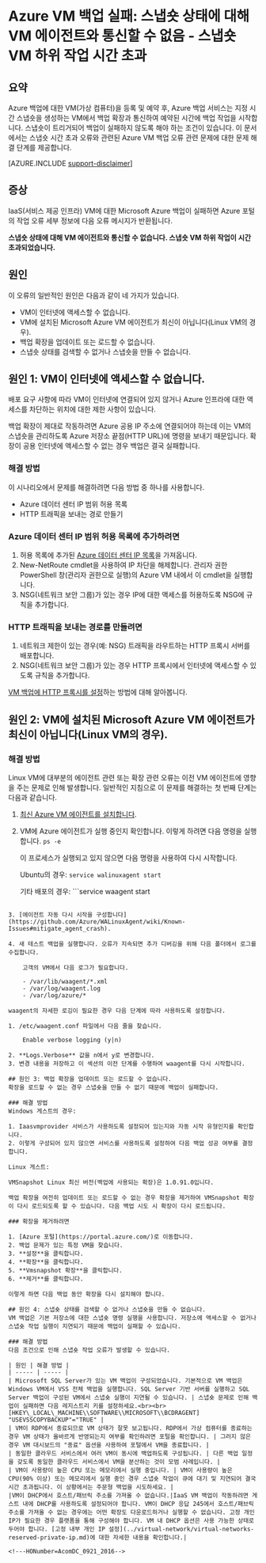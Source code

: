 <properties
   pageTitle="Azure VM 백업 실패: 스냅숏 상태에 대해 VM 에이전트와 통신할 수 없음 - 스냅숏 VM 하위 작업 시간 초과 | Microsoft Azure"
   description="Azure VM 백업 실패에 대한 증상 원인 및 해결 방법은 스냅숏 상태에 대해 VM 에이전트와 통신할 수 없는 문제와 관련이 있습니다. 스냅숏 VM 하위 작업 시간 초과 오류"
   services="backup"
   documentationCenter=""
   authors="genlin"
   manager="jwhit"
   editor=""/>

<tags
    ms.service="backup"
    ms.workload="storage-backup-recovery"
    ms.tgt_pltfrm="na"
    ms.devlang="na"
    ms.topic="article"
    ms.date="07/14/2016"
    ms.author="jimpark; markgal;genli"/>

# Azure VM 백업 실패: 스냅숏 상태에 대해 VM 에이전트와 통신할 수 없음 - 스냅숏 VM 하위 작업 시간 초과

## 요약

Azure 백업에 대한 VM(가상 컴퓨터)을 등록 및 예약 후, Azure 백업 서비스는 지정 시간 스냅숏을 생성하는 VM에서 백업 확장과 통신하여 예약된 시간에 백업 작업을 시작합니다. 스냅숏이 트리거되어 백업이 실패하지 않도록 해야 하는 조건이 있습니다. 이 문서에서는 스냅숏 시간 초과 오류와 관련된 Azure VM 백업 오류 관련 문제에 대한 문제 해결 단계를 제공합니다.

[AZURE.INCLUDE [support-disclaimer](../../includes/support-disclaimer.md)]

## 증상

IaaS(서비스 제공 인프라) VM에 대한 Microsoft Azure 백업이 실패하면 Azure 포털의 작업 오류 세부 정보에 다음 오류 메시지가 반환됩니다.

**스냅숏 상태에 대해 VM 에이전트와 통신할 수 없습니다. 스냅숏 VM 하위 작업이 시간 초과되었습니다.**

## 원인
이 오류의 일반적인 원인은 다음과 같이 네 가지가 있습니다.

- VM이 인터넷에 액세스할 수 없습니다.
- VM에 설치된 Microsoft Azure VM 에이전트가 최신이 아닙니다(Linux VM의 경우).
- 백업 확장을 업데이트 또는 로드할 수 없습니다.
- 스냅숏 상태를 검색할 수 없거나 스냅숏을 만들 수 없습니다.

## 원인 1: VM이 인터넷에 액세스할 수 없습니다.
배포 요구 사항에 따라 VM이 인터넷에 연결되어 있지 않거나 Azure 인프라에 대한 액세스를 차단하는 위치에 대한 제한 사항이 있습니다.

백업 확장이 제대로 작동하려면 Azure 공용 IP 주소에 연결되어야 하는데 이는 VM의 스냅숏을 관리하도록 Azure 저장소 끝점(HTTP URL)에 명령을 보내기 때문입니다. 확장이 공용 인터넷에 액세스할 수 없는 경우 백업은 결국 실패합니다.

### 해결 방법
이 시나리오에서 문제를 해결하려면 다음 방법 중 하나를 사용합니다.

- Azure 데이터 센터 IP 범위 허용 목록
- HTTP 트래픽을 보내는 경로 만들기

### Azure 데이터 센터 IP 범위 허용 목록에 추가하려면

1. 허용 목록에 추가된 [Azure 데이터 센터 IP 목록](https://www.microsoft.com/download/details.aspx?id=41653)을 가져옵니다.
2. New-NetRoute cmdlet을 사용하여 IP 차단을 해제합니다. 관리자 권한 PowerShell 창(관리자 권한으로 실행)의 Azure VM 내에서 이 cmdlet을 실행합니다.
3. NSG(네트워크 보안 그룹)가 있는 경우 IP에 대한 액세스를 허용하도록 NSG에 규칙을 추가합니다.

### HTTP 트래픽을 보내는 경로를 만들려면

1. 네트워크 제한이 있는 경우(예: NSG) 트래픽을 라우트하는 HTTP 프록시 서버를 배포합니다.
2. NSG(네트워크 보안 그룹)가 있는 경우 HTTP 프록시에서 인터넷에 액세스할 수 있도록 규칙을 추가합니다.

[VM 백업에 HTTP 프록시를 설정](backup-azure-vms-prepare.md#using-an-http-proxy-for-vm-backups)하는 방법에 대해 알아봅니다.

## 원인 2: VM에 설치된 Microsoft Azure VM 에이전트가 최신이 아닙니다(Linux VM의 경우).

### 해결 방법
Linux VM에 대부분의 에이전트 관련 또는 확장 관련 오류는 이전 VM 에이전트에 영향을 주는 문제로 인해 발생합니다. 일반적인 지침으로 이 문제를 해결하는 첫 번째 단계는 다음과 같습니다.

1. [최신 Azure VM 에이전트를 설치합니다](https://github.com/Azure/WALinuxAgent).
2. VM에 Azure 에이전트가 실행 중인지 확인합니다. 이렇게 하려면 다음 명령을 실행합니다. ```ps -e```

    이 프로세스가 실행되고 있지 않으면 다음 명령을 사용하여 다시 시작합니다.

    Ubuntu의 경우: ```service walinuxagent start```

    기타 배포의 경우: ```service waagent start
```

3. [에이전트 자동 다시 시작을 구성합니다](https://github.com/Azure/WALinuxAgent/wiki/Known-Issues#mitigate_agent_crash).

4. 새 테스트 백업을 실행합니다. 오류가 지속되면 추가 디버깅을 위해 다음 폴더에서 로그를 수집합니다.

    고객의 VM에서 다음 로그가 필요합니다.

    - /var/lib/waagent/*.xml
    - /var/log/waagent.log
    - /var/log/azure/*

waagent의 자세한 로깅이 필요한 경우 다음 단계에 따라 사용하도록 설정합니다.

1. /etc/waagent.conf 파일에서 다음 줄을 찾습니다.

    Enable verbose logging (y|n)

2. **Logs.Verbose** 값을 n에서 y로 변경합니다.
3. 변경 내용을 저장하고 이 섹션의 이전 단계를 수행하여 waagent를 다시 시작합니다.

## 원인 3: 백업 확장을 업데이트 또는 로드할 수 없습니다.
확장을 로드할 수 없는 경우 스냅숏을 만들 수 없기 때문에 백업이 실패합니다.

### 해결 방법
Windows 게스트의 경우:

1. Iaasvmprovider 서비스가 사용하도록 설정되어 있는지와 자동 시작 유형인지를 확인합니다.
2. 이렇게 구성되어 있지 않으면 서비스를 사용하도록 설정하여 다음 백업 성공 여부를 결정합니다.

Linux 게스트:

VMSnapshot Linux 최신 버전(백업에 사용되는 확장)은 1.0.91.0입니다.

백업 확장을 여전히 업데이트 또는 로드할 수 없는 경우 확장을 제거하여 VMSnapshot 확장이 다시 로드되도록 할 수 있습니다. 다음 백업 시도 시 확장이 다시 로드됩니다.

### 확장을 제거하려면

1. [Azure 포털](https://portal.azure.com/)로 이동합니다.
2. 백업 문제가 있는 특정 VM을 찾습니다.
3. **설정**을 클릭합니다.
4. **확장**을 클릭합니다.
5. **Vmsnapshot 확장**을 클릭합니다.
6. **제거**를 클릭합니다.

이렇게 하면 다음 백업 동안 확장을 다시 설치해야 합니다.

## 원인 4: 스냅숏 상태를 검색할 수 없거나 스냅숏을 만들 수 없습니다.
VM 백업은 기본 저장소에 대한 스냅숏 명령 실행을 사용합니다. 저장소에 액세스할 수 없거나 스냅숏 작업 실행이 지연되기 때문에 백업이 실패할 수 있습니다.

### 해결 방법
다음 조건으로 인해 스냅숏 작업 오류가 발생할 수 있습니다.

| 원인 | 해결 방법 |
| ----- | ----- |
| Microsoft SQL Server가 있는 VM 백업이 구성되었습니다. 기본적으로 VM 백업은 Windows VM에서 VSS 전체 백업을 실행합니다. SQL Server 기반 서버를 실행하고 SQL Server 백업이 구성된 VM에서 스냅숏 실행이 지연될 수 있습니다. | 스냅숏 문제로 인해 백업이 실패하면 다음 레지스트리 키를 설정하세요.<br><br>[HKEY\_LOCAL\_MACHINE\\SOFTWARE\\MICROSOFT\\BCDRAGENT] "USEVSSCOPYBACKUP"="TRUE" |
| VM이 RDP에서 종료되므로 VM 상태가 잘못 보고됩니다. RDP에서 가상 컴퓨터를 종료하는 경우 VM 상태가 올바르게 반영되는지 여부를 확인하려면 포털을 확인합니다. | 그러지 않은 경우 VM 대시보드의 "종료" 옵션을 사용하여 포털에서 VM을 종료합니다. |
| 동일한 클라우드 서비스에서 여러 VM이 동시에 백업하도록 구성됩니다. | 다른 백업 일정을 갖도록 동일한 클라우드 서비스에서 VM을 분산하는 것이 모범 사례입니다. |
| VM이 사용량이 높은 CPU 또는 메모리에서 실행 중입니다. | VM이 사용량이 높은 CPU(90% 이상) 또는 메모리에서 실행 중인 경우 스냅숏 작업이 큐에 대기 및 지연되어 결국 시간 초과됩니다. 이 상황에서는 주문형 백업을 시도하세요. |
|VM이 DHCP에서 호스트/패브릭 주소를 가져올 수 없습니다.|IaaS VM 백업이 작동하려면 게스트 내에 DHCP를 사용하도록 설정되어야 합니다. VM이 DHCP 응답 245에서 호스트/패브릭 주소를 가져올 수 없는 경우에는 어떤 확장도 다운로드하거나 실행할 수 없습니다. 고정 개인 IP가 필요한 경우 플랫폼을 통해 구성해야 합니다. VM 내 DHCP 옵션은 사용 가능한 상태로 두어야 합니다. [고정 내부 개인 IP 설정](../virtual-network/virtual-networks-reserved-private-ip.md)에 대한 자세한 내용을 확인합니다.|

<!---HONumber=AcomDC_0921_2016-->